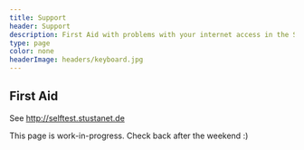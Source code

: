 ```yaml
---
title: Support
header: Support
description: First Aid with problems with your internet access in the StuSta
type: page
color: none
headerImage: headers/keyboard.jpg
---
```


## First Aid

See http://selftest.stustanet.de

This page is work-in-progress. Check back after the weekend :)
